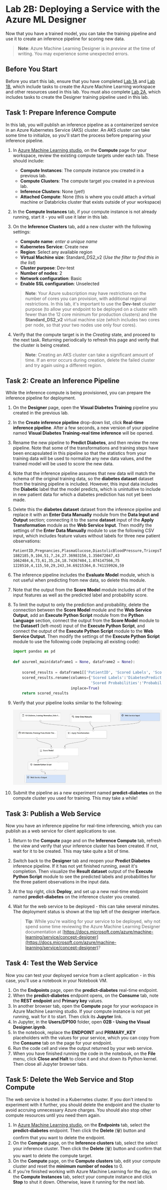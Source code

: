 # Lab 2B: Deploying a Service with the Azure ML Designer

Now that you have a trained model, you can take the training pipeline and use it to create an inference pipeline for scoring new data.

> **Note**: Azure Machine Learning Designer is in *preview* at the time of writing. You may experience some unexpected errors.

## Before You Start

Before you start this lab, ensure that you have completed [Lab 1A](Lab01A.md) and [Lab 1B](Lab01B.md), which include tasks to create the Azure Machine Learning workspace and other resources used in this lab. You must also complete [Lab 2A](Lab02A.md), which includes tasks to create the Designer training pipeline used in this lab.

## Task 1: Prepare Inference Compute

In this lab, you will publish an inference pipeline as a containerized service in an Azure Kubernetes Service (AKS) cluster. An AKS cluster can take some time to initialize, so you'll start the process before preparing your inference pipeline.

1. In [Azure Machine Learning studio](https://ml.azure.com), on the **Compute** page for your workspace, review the existing compute targets under each tab. These should include:
    * **Compute Instances**: The compute instance you created in a previous lab.
    * **Compute Clusters**: The compute target you created in a previous lab.
    * **Inference Clusters**: None (yet!)
    * **Attached Compute**: None (this is where you could attach a virtual machine or Databricks cluster that exists outside of your workspace)

2. In the **Compute Instances** tab, if your compute instance is not already running, start it - you will use it later in this lab.

3. On the **Inference Clusters** tab, add a new cluster with the following settings:
    * **Compute name**: *enter a unique name*
    * **Kubernetes Service**: Create new
    * **Region**: Select any available region
    * **Virtual Machine size**: Standard_DS2_v2 (*Use the filter to find this in the list*)
    * **Cluster purpose**: Dev-test
    * **Number of nodes**: 2
    * **Network configuration**: Basic
    * **Enable SSL configuration**: Unselected

    > **Note**: Your Azure subscription may have restrictions on the number of cores you can provision, with additional regional restrictions. In this lab, it's important to use the **Dev-test** cluster purpose (to allow your endpoint to be deployed on a cluster with fewer than the 12 core minimum for production clusters) and the **Standard_DS2_v2** virtual machine size (which includes two cores per node, so that your two nodes use only four cores).

4. Verify that the compute target is in the *Creating* state, and proceed to the next task. Returning periodically to refresh this page and verify that the cluster is being created.

    > **Note**: Creating an AKS cluster can take a significant amount of time. If an error occurs during creation, delete the failed cluster and try again using a different region.

## Task 2: Create an Inference Pipeline

While the inference compute is being provisioned, you can prepare the inference pipeline for deployment.

1. On the **Designer** page, open the **Visual Diabetes Training** pipeline you created in the previous lab.
2. In the **Create inference pipeline** drop-down list, click **Real-time inference pipeline**. After a few seconds, a new version of your pipeline named **Visual Diabetes Training-real time inference** will be opened.
3. Rename the new pipeline to **Predict Diabetes**, and then review the new pipeline. Note that some of the transformations and training steps have been encapsulated in this pipeline so that the statistics from your training data will be used to normalize any new data values, and the trained model will be used to score the new data.
4. Note that the inference pipeline assumes that new data will match the schema of the original training data, so the **diabetes dataset** dataset from the training pipeline is included. However, this input data includes the **Diabetic** label that the model predicts, which is unintuitive to include in new patient data for which a diabetes prediction has not yet been made.
5. Delete this the **diabetes dataset** dataset from the inference pipeline and replace it with an **Enter Data Manually** module from the **Data Input and Output** section; connecting it to the same **dataset** input of the **Apply Transformation** module as the **Web Service Input**. Then modify the settings of the **Enter Data Manually** module to use the following CSV input, which includes feature values without labels for three new patient observations:

    ```CSV
    PatientID,Pregnancies,PlasmaGlucose,DiastolicBloodPressure,TricepsThickness,SerumInsulin,BMI,DiabetesPedigree,Age
    1882185,9,104,51,7,24,27.36983156,1.350472047,43
    1662484,6,73,61,35,24,18.74367404,1.074147566,75
    1228510,4,115,50,29,243,34.69215364,0.741159926,59
    ```

6. The inference pipeline includes the **Evaluate Model** module, which is not useful when predicting from new data, so delete this module.
7. Note that the output from the **Score Model** module includes all of the input features as well as the predicted label and probability score. 
8. To limit the output to only the prediction and probability, delete the connection between the **Score Model** module and the **Web Service Output**, add an **Execute Python Script** module from the **Python Language** section, connect the output from the **Score Model** module to the **Dataset1** (left-most) input of the **Execute Python Script**, and connect the output of the **Execute Python Script** module to the **Web Service Output**. Then modify the settings of the **Execute Python Script** module to use the following code (replacing all existing code):

    ```Python
    import pandas as pd

    def azureml_main(dataframe1 = None, dataframe2 = None):

        scored_results = dataframe1[['PatientID', 'Scored Labels', 'Scored Probabilities']]
        scored_results.rename(columns={'Scored Labels':'DiabetesPrediction',
                                       'Scored Probabilities':'Probability'},
                              inplace=True)
        return scored_results
    ```

9. Verify that your pipeline looks similar to the following:

    ![Visual Inference Pipeline](images/visual-inference.jpg)

10. Submit the pipeline as a new experiment named **predict-diabetes** on the compute cluster you used for training. This may take a while!

## Task 3: Publish a Web Service

Now you have an inference pipeline for real-time inferencing, which you can publish as a web service for client applications to use.

1. Return to the **Compute** page and on the **Inference Compute** tab, refresh the view and verify that your inference cluster has been created. If not, wait for it to be created. This may take quite a bit of time.
2. Switch back to the **Designer** tab and reopen your **Predict Diabetes** inference pipeline. If it has not yet finished running, await it's completion. Then visualize the **Result dataset** output of the **Execute Python Script** module to see the predicted labels and probabilities for the three patient observations in the input data.
3. At the top right, click **Deploy**, and set up a new real-time endpoint named **predict-diabetes** on the inference cluster you created.
4. Wait for the web service to be deployed - this can take several minutes. The deployment status is shown at the top left of the designer interface.

    > **Tip**: While you're waiting for your service to be deployed, why not spend some time reviewing the Azure Machine Learning Designer documentation at [https://docs.microsoft.com/azure/machine-learning/service/concept-designer](https://docs.microsoft.com/azure/machine-learning/service/concept-designer)?

## Task 4: Test the Web Service

Now you can test your deployed service from a client application - in this case, you'll use a notebook in your Notebook VM.

1. On the **Endpoints** page, open the **predict-diabetes** real-time endpoint.
2. When the **predict-diabetes** endpoint opens, on the **Consume** tab, note the **REST endpoint** and **Primary key** values.
3. In another browser tab, open the **Compute** page for your workspace in Azure Machine Learning studio. If your compute instance is not yet running, wait for it to start. Then click its **Jupyter** link.
4. In Jupyter, in the **Users/DP100** folder, open **02B - Using the Visual Designer.ipynb**.
5. In the notebook, replace the **ENDPOINT** and **PRIMARY_KEY** placeholders with the values for your service, which you can copy from the **Consume** tab on the page for your endpoint.
6. Run the code cell and view the output returned by your web service.
7. When you have finished running the code in the notebook, on the **File** menu, click **Close and Halt** to close it and shut down its Python kernel. Then close all Jupyter browser tabs.

## Task 5: Delete the Web Service and Stop Compute

The web service is hosted in a Kubernetes cluster. If you don't intend to experiment with it further, you should delete the endpoint and the cluster to avoid accruing unnecessary Azure charges. You should also stop other compute resources until you need them again.

1. In [Azure Machine Learning studio](https://ml.azure.com), on the **Endpoints** tab, select the **predict-diabetes** endpoint. Then click the **Delete** (&#128465;) button and confirm that you want to delete the endpoint.
2. On the **Compute** page, on the **Inference clusters** tab, select the select your inference cluster. Then click the **Delete** (&#128465;) button and confirm that you want to delete the compute target.
3. On the **Compute** page, on the **Compute clusters** tab, edit your compute cluster and reset the **minimum number of nodes** to 0.
4. If you're finished working with Azure Machine Learning for the day, on the **Compute Instances** tab, select your compute instance and click **Stop** to shut it down. Otherwise, leave it running for the next lab.
